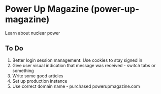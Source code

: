 # Power Up Magazine (power-up-magazine)

Learn about nuclear power

## To Do

1. Better login session management: Use cookies to stay signed in
1. Give user visual indication that message was received - switch tabs or something
1. Write some good articles
1. Set up production instance
1. Use correct domain name - purchased powerupmagazine.com
